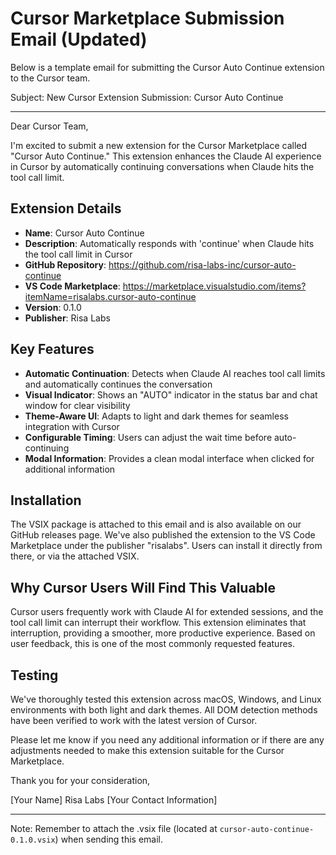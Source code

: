 # Cursor Marketplace Submission Email (Updated)

Below is a template email for submitting the Cursor Auto Continue extension to the Cursor team.

Subject: New Cursor Extension Submission: Cursor Auto Continue

---

Dear Cursor Team,

I'm excited to submit a new extension for the Cursor Marketplace called "Cursor Auto Continue." This extension enhances the Claude AI experience in Cursor by automatically continuing conversations when Claude hits the tool call limit.

## Extension Details
- **Name**: Cursor Auto Continue
- **Description**: Automatically responds with 'continue' when Claude hits the tool call limit in Cursor
- **GitHub Repository**: https://github.com/risa-labs-inc/cursor-auto-continue
- **VS Code Marketplace**: https://marketplace.visualstudio.com/items?itemName=risalabs.cursor-auto-continue
- **Version**: 0.1.0
- **Publisher**: Risa Labs

## Key Features
- **Automatic Continuation**: Detects when Claude AI reaches tool call limits and automatically continues the conversation
- **Visual Indicator**: Shows an "AUTO" indicator in the status bar and chat window for clear visibility
- **Theme-Aware UI**: Adapts to light and dark themes for seamless integration with Cursor
- **Configurable Timing**: Users can adjust the wait time before auto-continuing
- **Modal Information**: Provides a clean modal interface when clicked for additional information

## Installation
The VSIX package is attached to this email and is also available on our GitHub releases page. We've also published the extension to the VS Code Marketplace under the publisher "risalabs". Users can install it directly from there, or via the attached VSIX.

## Why Cursor Users Will Find This Valuable
Cursor users frequently work with Claude AI for extended sessions, and the tool call limit can interrupt their workflow. This extension eliminates that interruption, providing a smoother, more productive experience. Based on user feedback, this is one of the most commonly requested features.

## Testing
We've thoroughly tested this extension across macOS, Windows, and Linux environments with both light and dark themes. All DOM detection methods have been verified to work with the latest version of Cursor.

Please let me know if you need any additional information or if there are any adjustments needed to make this extension suitable for the Cursor Marketplace.

Thank you for your consideration,

[Your Name]
Risa Labs
[Your Contact Information]

---

Note: Remember to attach the .vsix file (located at `cursor-auto-continue-0.1.0.vsix`) when sending this email. 